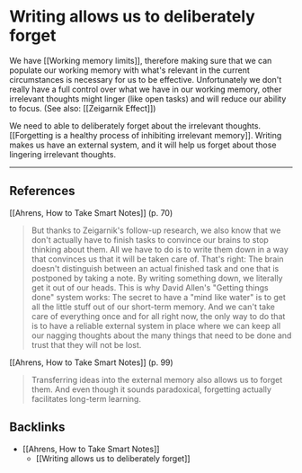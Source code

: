 # Writing allows us to deliberately forget
We have [[Working memory limits]], therefore making sure that we can populate our working memory with what's relevant in the current circumstances is necessary for us to be effective. Unfortunately we don't really have a full control over what we have in our working memory, other irrelevant thoughts might linger (like open tasks) and will reduce our ability to focus. (See also: [[Zeigarnik Effect]])

We need to able to deliberately forget about the irrelevant thoughts. [[Forgetting is a healthy process of inhibiting irrelevant memory]]. Writing makes us have an external system, and it will help us forget about those lingering irrelevant thoughts.

---
## References
[[Ahrens, How to Take Smart Notes]] (p. 70)
> But thanks to Zeigarnik's follow-up research, we also know that we don't actually have to finish tasks to convince our brains to stop thinking about them. All we have to do is to write them down in a way that convinces us that it will be taken care of. That's right: The brain doesn't distinguish between an actual finished task and one that is postponed by taking a note. By writing something down, we literally get it out of our heads. This is why David Allen's "Getting things done" system works: The secret to have a "mind like water" is to get all the little stuff out of our short-term memory. And we can't take care of everything once and for all right now, the only way to do that is to have a reliable external system in place where we can keep all our nagging thoughts about the many things that need to be done and trust that they will not be lost.

[[Ahrens, How to Take Smart Notes]] (p. 99)
> Transferring ideas into the external memory also allows us to forget them. And even though it sounds paradoxical, forgetting actually facilitates long-term learning.

## Backlinks
* [[Ahrens, How to Take Smart Notes]]
	* [[Writing allows us to deliberately forget]]

<!-- #evergreen #thinking -->

<!-- {BearID:7C28BA1F-D6C5-4DEC-9CC9-FC63FEFE96E3-44697-0000281C036723F7} -->
